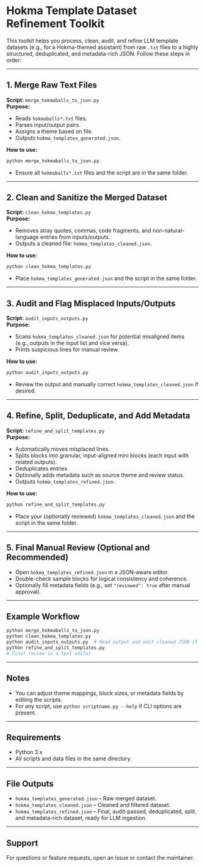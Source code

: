 # Hokma Template Dataset Refinement Toolkit

This toolkit helps you process, clean, audit, and refine LLM template datasets (e.g., for a Hokma-themed assistant) from raw `.txt` files to a highly structured, deduplicated, and metadata-rich JSON.
Follow these steps in order:

---

## 1. Merge Raw Text Files

**Script:** `merge_hokmaballs_to_json.py`  
**Purpose:**  
- Reads `hokmaballs*.txt` files.
- Parses input/output pairs.
- Assigns a theme based on file.
- Outputs `hokma_templates_generated.json`.

**How to use:**
```sh
python merge_hokmaballs_to_json.py
```
- Ensure all `hokmaballs*.txt` files and the script are in the same folder.

---

## 2. Clean and Sanitize the Merged Dataset

**Script:** `clean_hokma_templates.py`  
**Purpose:**  
- Removes stray quotes, commas, code fragments, and non-natural-language entries from inputs/outputs.
- Outputs a cleaned file: `hokma_templates_cleaned.json`.

**How to use:**
```sh
python clean_hokma_templates.py
```
- Place `hokma_templates_generated.json` and the script in the same folder.

---

## 3. Audit and Flag Misplaced Inputs/Outputs

**Script:** `audit_inputs_outputs.py`  
**Purpose:**  
- Scans `hokma_templates_cleaned.json` for potential misaligned items (e.g., outputs in the input list and vice versa).
- Prints suspicious lines for manual review.

**How to use:**
```sh
python audit_inputs_outputs.py
```
- Review the output and manually correct `hokma_templates_cleaned.json` if desired.

---

## 4. Refine, Split, Deduplicate, and Add Metadata

**Script:** `refine_and_split_templates.py`  
**Purpose:**  
- Automatically moves misplaced lines.
- Splits blocks into granular, input-aligned mini blocks (each input with related outputs).
- Deduplicates entries.
- Optionally adds metadata such as source theme and review status.
- Outputs `hokma_templates_refined.json`.

**How to use:**
```sh
python refine_and_split_templates.py
```
- Place your (optionally reviewed) `hokma_templates_cleaned.json` and the script in the same folder.

---

## 5. Final Manual Review (Optional and Recommended)

- Open `hokma_templates_refined.json` in a JSON-aware editor.
- Double-check sample blocks for logical consistency and coherence.
- Optionally fill metadata fields (e.g., set `"reviewed": true` after manual approval).

---

## Example Workflow

```sh
python merge_hokmaballs_to_json.py
python clean_hokma_templates.py
python audit_inputs_outputs.py  # Read output and edit cleaned JSON if needed
python refine_and_split_templates.py
# Final review in a text editor
```

---

## Notes

- You can adjust theme mappings, block sizes, or metadata fields by editing the scripts.
- For any script, use `python scriptname.py --help` if CLI options are present.

---

## Requirements

- Python 3.x
- All scripts and data files in the same directory.

---

## File Outputs

- `hokma_templates_generated.json` – Raw merged dataset.
- `hokma_templates_cleaned.json` – Cleaned and filtered dataset.
- `hokma_templates_refined.json` – Final, audit-passed, deduplicated, split, and metadata-rich dataset, ready for LLM ingestion.

---

## Support

For questions or feature requests, open an issue or contact the maintainer.

